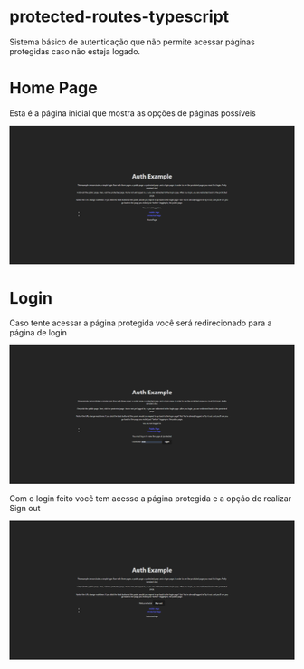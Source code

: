 # protected-routes-typescript
<p>Sistema básico de autenticação que não permite acessar páginas protegidas caso não esteja logado.</p>

<h1>Home Page</h1>
<p>Esta é a página inicial que mostra as opções de páginas possíveis</p>
<img src='public/home.png'>

<h1>Login</h1>
<p>Caso tente acessar a página protegida você será redirecionado para a página de login</p>
<img src='public/login (2).png'>

<p>Com o login feito você tem acesso a página protegida e a opção de realizar Sign out</p>
<img src='public/protected.png'>
